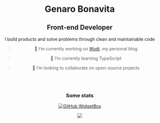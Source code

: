 <!-- <h1 align="center">
  <a target="_blank" href="https://git.io/typing-svg">
    <img src="https://readme-typing-svg.herokuapp.com/?lines=Hello+👋!;Welcome+to+my+GitHub+profile...&center=true&size=20">
  </a>
</h1> -->

<!-- [**Portfolio**](https://portfolio-genaroibc.vercel.app/) | 
[**Blog**](https://ikodi.vercel.app) -->

<div align="center">

# Genaro Bonavita
## Front-end Developer

I build products and solve problems through clean and maintainable code
  
  
> 🔭 I’m currently working on [IKodi](https://ikodi.vercel.app), my personal blog

> 🌱 I’m currently learning TypeScript

> 👯 I’m looking to collaborate on open-source projects
  
  
<br>
<br>
  
### Some stats
  
[![GitHub WidgetBox](https://github-widgetbox.vercel.app/api/profile?theme=darkmode&username=genaroibc&data=followers,repositories,stars,commits)](https://github.com/genaroibc)
  
<!-- [![GitHub WidgetBox](https://github-widgetbox.vercel.app/api/skills?theme=nautilus&languages=js,ts,react,next,node,mongodb)](https://github.com/Jurredr/github-widgetbox) -->
 
 <!--
[![Top Langs](https://github-readme-stats.vercel.app/api?username=genaroibc&bg_color=161320&text_color=D9E0EE&icon_color=DDB6F2&title_color=96CDFB)](https://github.com/anuraghazra/github-readme-stats)
-->
![](https://github-readme-stats.vercel.app/api/top-langs/?username=genaroibc&bg_color=161320&text_color=D9E0EE&icon_color=DDB6F2&title_color=96CDFB&hide_border=false&include_all_commits=true&count_private=false&layout=compact)
</div>

